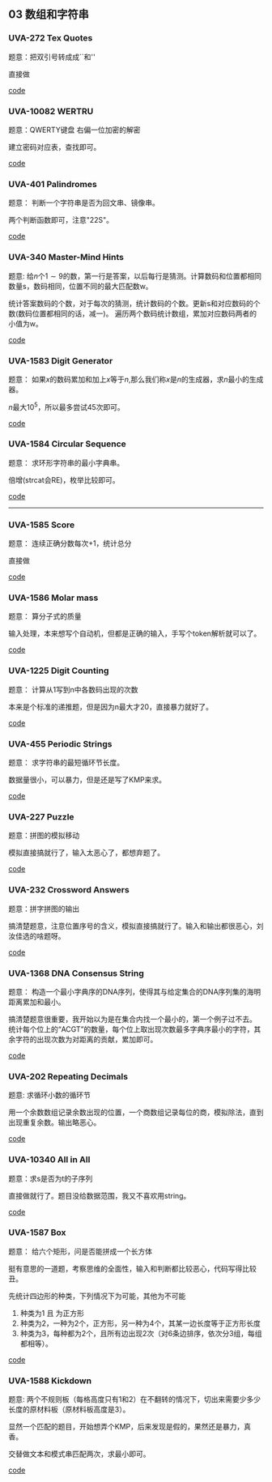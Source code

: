 ## 03 数组和字符串

### UVA-272 Tex Quotes

题意：把双引号转成成``和''

直接做

[code](./uva272.cpp)

### UVA-10082 WERTRU

题意：QWERTY键盘 右偏一位加密的解密

建立密码对应表，查找即可。

[code](./uva10082.cpp)


### UVA-401 Palindromes

题意： 判断一个字符串是否为回文串、镜像串。

两个判断函数即可，注意"22S"。

[code](./uva401.cpp)

### UVA-340 Master-Mind Hints

题意: 给$n$个$1 \sim 9$的数，第一行是答案，以后每行是猜测。计算数码和位置都相同数量s，数码相同，位置不同的最大匹配数w。

统计答案数码的个数，对于每次的猜测，统计数码的个数。更新s和对应数码的个数(数码位置都相同的话，减一)。
遍历两个数码统计数组，累加对应数码两者的小值为w。

[code](./uva340.cpp)

### UVA-1583 Digit Generator

题意： 如果$x$的数码累加和加上$x$等于$n$,那么我们称$x$是$n$的生成器，求$n$最小的生成器。

$n$最大$10^5$，所以最多尝试45次即可。

[code](./uva1583.cpp)


### UVA-1584 Circular Sequence

题意： 求环形字符串的最小字典串。

倍增(strcat会RE)，枚举比较即可。

[code](./uva1584.cpp)

---

### UVA-1585 Score

题意： 连续正确分数每次+1，统计总分

直接做

[code](./uva1585.cpp)

### UVA-1586 Molar mass

题意： 算分子式的质量

输入处理，本来想写个自动机，但都是正确的输入，手写个token解析就可以了。

[code](./uva1586.cpp)

### UVA-1225 Digit Counting

题意： 计算从1写到n中各数码出现的次数

本来是个标准的递推题，但是因为n最大才20，直接暴力就好了。

[code](./uva1225.cpp)

### UVA-455 Periodic Strings

题意： 求字符串的最短循环节长度。

数据量很小，可以暴力，但是还是写了KMP来求。

[code](./uva455.cpp)

### UVA-227 Puzzle

题意：拼图的模拟移动

模拟直接搞就行了，输入太恶心了，都想弃题了。

[code](./uva227.cpp)

### UVA-232 Crossword Answers

题意：拼字拼图的输出

搞清楚题意，注意位置序号的含义，模拟直接搞就行了。输入和输出都很恶心，刘汝佳选的啥题呀。

[code](./uva227.cpp)

### UVA-1368 DNA Consensus String

题意： 构造一个最小字典序的DNA序列，使得其与给定集合的DNA序列集的海明距离累加和最小。

搞清楚题意很重要，我开始以为是在集合内找一个最小的，第一个例子过不去。
统计每个位上的“ACGT”的数量，每个位上取出现次数最多字典序最小的字符，其余字符的出现次数为对距离的贡献，累加即可。

[code](./uva1368.cpp)

### UVA-202 Repeating Decimals

题意: 求循环小数的循环节

用一个余数数组记录余数出现的位置，一个商数组记录每位的商，模拟除法，直到出现重复余数。输出略恶心。

[code](./uva202.cpp)

### UVA-10340 All in All

题意：求s是否为t的子序列

直接做就行了。题目没给数据范围，我又不喜欢用string。

[code](./uva10340.cpp)

### UVA-1587 Box

题意： 给六个矩形，问是否能拼成一个长方体

挺有意思的一道题，考察思维的全面性，输入和判断都比较恶心，代码写得比较丑。

先统计四边形的种类，下列情况下为可能，其他为不可能

1. 种类为1 且 为正方形
2. 种类为2，一种为2个，正方形，另一种为4个，其某一边长度等于正方形长度
3. 种类为3，每种都为2个，且所有边出现2次（对6条边排序，依次分3组，每组都相等）。

[code](./uva1587.cpp)

### UVA-1588 Kickdown

题意: 两个不规则板（每格高度只有1和2）在不翻转的情况下，切出来需要少多少长度的原材料板（原材料板高度是3）。

显然一个匹配的题目，开始想弄个KMP，后来发现是假的，果然还是暴力，真香。

交替做文本和模式串匹配两次，求最小即可。

[code](./uva1588.cpp)
